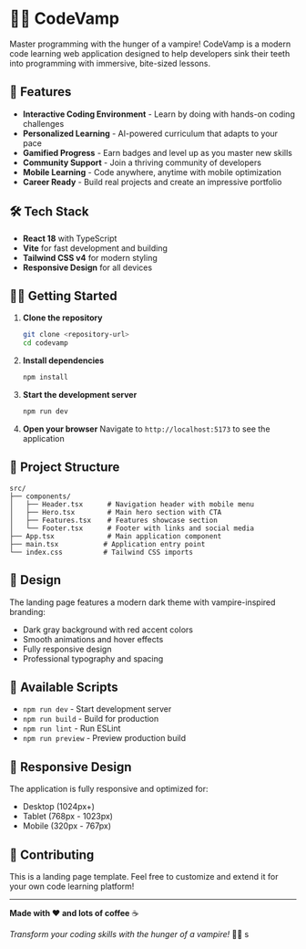 # 🧛‍♂️ CodeVamp

Master programming with the hunger of a vampire! CodeVamp is a modern code learning web application designed to help developers sink their teeth into programming with immersive, bite-sized lessons.

## 🚀 Features

- **Interactive Coding Environment** - Learn by doing with hands-on coding challenges
- **Personalized Learning** - AI-powered curriculum that adapts to your pace
- **Gamified Progress** - Earn badges and level up as you master new skills
- **Community Support** - Join a thriving community of developers
- **Mobile Learning** - Code anywhere, anytime with mobile optimization
- **Career Ready** - Build real projects and create an impressive portfolio

## 🛠️ Tech Stack

- **React 18** with TypeScript
- **Vite** for fast development and building
- **Tailwind CSS v4** for modern styling
- **Responsive Design** for all devices

## 🏃‍♂️ Getting Started

1. **Clone the repository**
   ```bash
   git clone <repository-url>
   cd codevamp
   ```

2. **Install dependencies**
   ```bash
   npm install
   ```

3. **Start the development server**
   ```bash
   npm run dev
   ```

4. **Open your browser**
   Navigate to `http://localhost:5173` to see the application

## 📁 Project Structure

```
src/
├── components/
│   ├── Header.tsx      # Navigation header with mobile menu
│   ├── Hero.tsx        # Main hero section with CTA
│   ├── Features.tsx    # Features showcase section
│   └── Footer.tsx      # Footer with links and social media
├── App.tsx             # Main application component
├── main.tsx           # Application entry point
└── index.css          # Tailwind CSS imports
```

## 🎨 Design

The landing page features a modern dark theme with vampire-inspired branding:
- Dark gray background with red accent colors
- Smooth animations and hover effects
- Fully responsive design
- Professional typography and spacing

## 🔧 Available Scripts

- `npm run dev` - Start development server
- `npm run build` - Build for production
- `npm run lint` - Run ESLint
- `npm run preview` - Preview production build

## 📱 Responsive Design

The application is fully responsive and optimized for:
- Desktop (1024px+)
- Tablet (768px - 1023px)
- Mobile (320px - 767px)

## 🤝 Contributing

This is a landing page template. Feel free to customize and extend it for your own code learning platform!

---

**Made with ❤️ and lots of coffee** ☕

*Transform your coding skills with the hunger of a vampire!* 🧛‍♂️
s